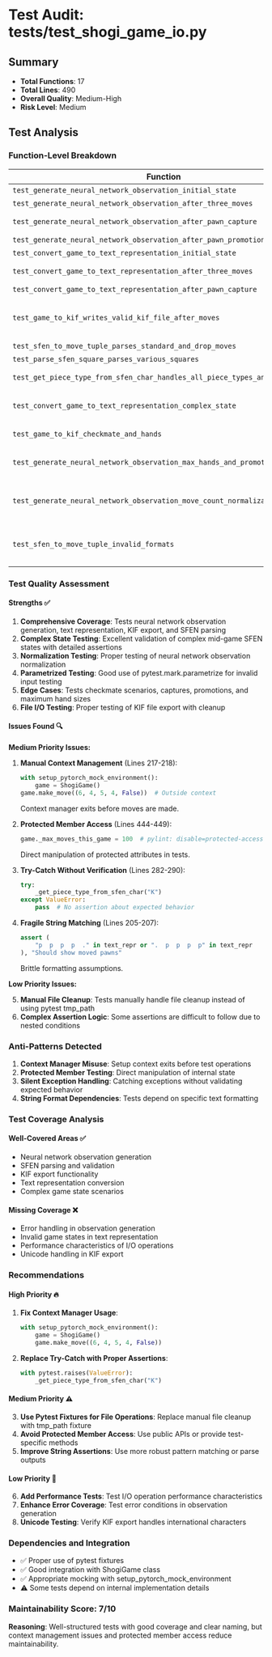# Test Audit: tests/test_shogi_game_io.py

## Summary
- **Total Functions**: 17
- **Total Lines**: 490
- **Overall Quality**: Medium-High
- **Risk Level**: Medium

## Test Analysis

### Function-Level Breakdown

| Function | Lines | Quality | Issues |
|----------|-------|---------|--------|
| `test_generate_neural_network_observation_initial_state` | 25 | Good | None |
| `test_generate_neural_network_observation_after_three_moves` | 16 | Good | None |
| `test_generate_neural_network_observation_after_pawn_capture` | 18 | Good | Complex assertion logic |
| `test_generate_neural_network_observation_after_pawn_promotion` | 20 | Good | None |
| `test_convert_game_to_text_representation_initial_state` | 13 | Good | None |
| `test_convert_game_to_text_representation_after_three_moves` | 10 | Medium | Fragile string matching |
| `test_convert_game_to_text_representation_after_pawn_capture` | 8 | Good | None |
| `test_game_to_kif_writes_valid_kif_file_after_moves` | 22 | Medium | File cleanup responsibility, manual context exit |
| `test_sfen_to_move_tuple_parses_standard_and_drop_moves` | 16 | Good | None |
| `test_parse_sfen_square_parses_various_squares` | 13 | Good | None |
| `test_get_piece_type_from_sfen_char_handles_all_piece_types_and_promotions` | 34 | Medium | Try-catch with no verification |
| `test_convert_game_to_text_representation_complex_state` | 39 | High | Excellent complex state validation |
| `test_game_to_kif_checkmate_and_hands` | 65 | High | Comprehensive KIF testing |
| `test_generate_neural_network_observation_max_hands_and_promoted_board` | 29 | High | Excellent normalization testing |
| `test_generate_neural_network_observation_move_count_normalization` | 20 | High | Protected member access but good testing |
| `test_sfen_to_move_tuple_invalid_formats` | 30 | High | Excellent parametrized negative testing |

### Test Quality Assessment

#### Strengths ✅
1. **Comprehensive Coverage**: Tests neural network observation generation, text representation, KIF export, and SFEN parsing
2. **Complex State Testing**: Excellent validation of complex mid-game SFEN states with detailed assertions
3. **Normalization Testing**: Proper testing of neural network observation normalization
4. **Parametrized Testing**: Good use of pytest.mark.parametrize for invalid input testing
5. **Edge Cases**: Tests checkmate scenarios, captures, promotions, and maximum hand sizes
6. **File I/O Testing**: Proper testing of KIF file export with cleanup

#### Issues Found 🔍

**Medium Priority Issues:**

1. **Manual Context Management** (Lines 217-218):
   ```python
   with setup_pytorch_mock_environment():
       game = ShogiGame()
   game.make_move((6, 4, 5, 4, False))  # Outside context
   ```
   Context manager exits before moves are made.

2. **Protected Member Access** (Lines 444-449):
   ```python
   game._max_moves_this_game = 100  # pylint: disable=protected-access
   ```
   Direct manipulation of protected attributes in tests.

3. **Try-Catch Without Verification** (Lines 282-290):
   ```python
   try:
       _get_piece_type_from_sfen_char("K")
   except ValueError:
       pass  # No assertion about expected behavior
   ```

4. **Fragile String Matching** (Lines 205-207):
   ```python
   assert (
       "p  p  p  p  ." in text_repr or ".  p  p  p  p" in text_repr
   ), "Should show moved pawns"
   ```
   Brittle formatting assumptions.

**Low Priority Issues:**

5. **Manual File Cleanup**: Tests manually handle file cleanup instead of using pytest tmp_path
6. **Complex Assertion Logic**: Some assertions are difficult to follow due to nested conditions

### Anti-Patterns Detected

1. **Context Manager Misuse**: Setup context exits before test operations
2. **Protected Member Testing**: Direct manipulation of internal state
3. **Silent Exception Handling**: Catching exceptions without validating expected behavior
4. **String Format Dependencies**: Tests depend on specific text formatting

### Test Coverage Analysis

#### Well-Covered Areas ✅
- Neural network observation generation
- SFEN parsing and validation
- KIF export functionality
- Text representation conversion
- Complex game state scenarios

#### Missing Coverage ❌
- Error handling in observation generation
- Invalid game states in text representation
- Performance characteristics of I/O operations
- Unicode handling in KIF export

### Recommendations

#### High Priority 🔥
1. **Fix Context Manager Usage**:
   ```python
   with setup_pytorch_mock_environment():
       game = ShogiGame()
       game.make_move((6, 4, 5, 4, False))
   ```

2. **Replace Try-Catch with Proper Assertions**:
   ```python
   with pytest.raises(ValueError):
       _get_piece_type_from_sfen_char("K")
   ```

#### Medium Priority ⚠️
3. **Use Pytest Fixtures for File Operations**: Replace manual file cleanup with tmp_path fixture
4. **Avoid Protected Member Access**: Use public APIs or provide test-specific methods
5. **Improve String Assertions**: Use more robust pattern matching or parse outputs

#### Low Priority 📝
6. **Add Performance Tests**: Test I/O operation performance characteristics
7. **Enhance Error Coverage**: Test error conditions in observation generation
8. **Unicode Testing**: Verify KIF export handles international characters

### Dependencies and Integration

- ✅ Proper use of pytest fixtures
- ✅ Good integration with ShogiGame class
- ✅ Appropriate mocking with setup_pytorch_mock_environment
- ⚠️ Some tests depend on internal implementation details

### Maintainability Score: 7/10

**Reasoning**: Well-structured tests with good coverage and clear naming, but context management issues and protected member access reduce maintainability.
